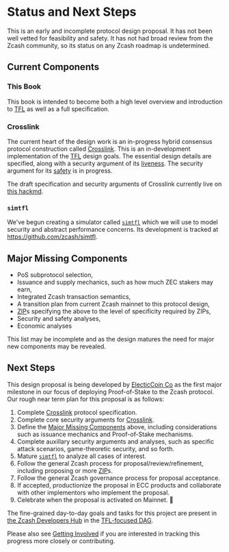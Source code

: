 # Status and Next Steps

This is an early and incomplete protocol design proposal. It has not been well vetted for feasibility and safety. It has not had broad review from the Zcash community, so its status on any Zcash roadmap is undetermined.

## Current Components

### This Book

This book is intended to become both a high level overview and introduction to [TFL](../terminology.md#definition-tfl) as well as a full specification.

### Crosslink

The current heart of the design work is an in-progress hybrid consensus protocol construction called [Crosslink](../terminology.md#definition-crosslink). This is an in-development implementation of the [TFL](../terminology.md#definition-tfl) design goals. The essential design details are specified, along with a security argument of its [liveness](../terminology.md#definition-liveness). The security argument for its [safety](../terminology.md#definition-liveness) is in progress.

The draft specification and security arguments of Crosslink currently live on [this hackmd](https://hackmd.io/JqENg--qSmyqRt_RqY7Whw?view).

### `simtfl`

We've begun creating a simulator called [`simtfl`](../terminology.md#definition-tfl) which we will use to model security and abstract performance concerns. Its development is tracked at <https://github.com/zcash/simtfl>.

## Major Missing Components

- PoS subprotocol selection,
- Issuance and supply mechanics, such as how much ZEC stakers may earn,
- Integrated Zcash transaction semantics,
- A transition plan from current Zcash mainnet to this protocol design,
- [ZIP](../terminology.md#definition-tfl)s specifying the above to the level of specificity required by ZIPs,
- Security and safety analyses,
- Economic analyses

This list may be incomplete and as the design matures the need for major new components may be revealed.

## Next Steps

This design proposal is being developed by [ElecticCoin Co](https://electriccoin.co/) as the first major milestone in our focus of deploying Proof-of-Stake to the Zcash protocol. Our rough near term plan for this proposal is as follows:

1. Complete [Crosslink](../terminology.md#definition-crosslink) protocol specification.
2. Complete core security arguments for [Crosslink](../terminology.md#definition-crosslink).
3. Define the [Major Missing Components](#major-missing-components) above, including considerations such as issuance mechanics and Proof-of-Stake mechanisms.
4. Complete auxillary security arguments and analyses, such as specific attack scenarios, game-theoretic security, and so forth.
5. Mature [`simtfl`](../terminology.md#definition-tfl) to analyze all cases of interest.
6. Follow the general Zcash process for proposal/review/refinement, including proposing  or more [ZIP](../terminology.md#definition-tfl)s.
7. Follow the general Zcash governance process for proposal acceptance.
8. If accepted, productionize the proposal in ECC products and collaborate with other implementors who implement the proposal.
9. Celebrate when the proposal is activated on Mainnet. 🎉

The fine-grained day-to-day goals and tasks for this project are present in [the Zcash Developers Hub](https://zcash.github.io/developers) in the [TFL-focused DAG](https://zcash.github.io/developers/zcash-tfl-dag).

Please also see [Getting Involved](./getting-involved.md) if you are interested in tracking this progress more closely or contributing.
